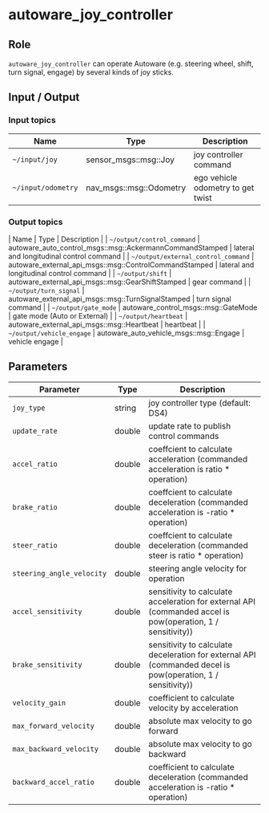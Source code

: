 # autoware_joy_controller

## Role

`autoware_joy_controller` can operate Autoware (e.g. steering wheel, shift, turn signal, engage) by several kinds of joy sticks.

## Input / Output

### Input topics

| Name               | Type                    | Description                       |
| ------------------ | ----------------------- | --------------------------------- |
| `~/input/joy`      | sensor_msgs::msg::Joy   | joy controller command            |
| `~/input/odometry` | nav_msgs::msg::Odometry | ego vehicle odometry to get twist |

### Output topics

| Name | Type | Description |
| `~/output/control_command` | autoware_auto_control_msgs::msg::AckermannCommandStamped | lateral and longitudinal control command |
| `~/output/external_control_command` | autoware_external_api_msgs::msg::ControlCommandStamped | lateral and longitudinal control command |
| `~/output/shift` | autoware_external_api_msgs::msg::GearShiftStamped | gear command |
| `~/output/turn_signal` | autoware_external_api_msgs::msg::TurnSignalStamped | turn signal command |
| `~/output/gate_mode` | autoware_control_msgs::msg::GateMode | gate mode (Auto or External) |
| `~/output/heartbeat` | autoware_external_api_msgs::msg::Heartbeat | heartbeat |
| `~/output/vehicle_engage` | autoware_auto_vehicle_msgs::msg::Engage | vehicle engage |

## Parameters

| Parameter                 | Type   | Description                                                                                                 |
| ------------------------- | ------ | ----------------------------------------------------------------------------------------------------------- |
| `joy_type`                | string | joy controller type (default: DS4)                                                                          |
| `update_rate`             | double | update rate to publish control commands                                                                     |
| `accel_ratio`             | double | coeffcient to calculate acceleration (commanded acceleration is ratio \* operation)                         |
| `brake_ratio`             | double | coeffcient to calculate deceleration (commanded acceleration is -ratio \* operation)                        |
| `steer_ratio`             | double | coeffcient to calculate deceleration (commanded steer is ratio \* operation)                                |
| `steering_angle_velocity` | double | steering angle velocity for operation                                                                       |
| `accel_sensitivity`       | double | sensitivity to calculate acceleration for external API (commanded accel is pow(operation, 1 / sensitivity)) |
| `brake_sensitivity`       | double | sensitivity to calculate deceleration for external API (commanded decel is pow(operation, 1 / sensitivity)) |
| `velocity_gain`           | double | coefficient to calculate velocity by acceleration                                                           |
| `max_forward_velocity`    | double | absolute max velocity to go forward                                                                         |
| `max_backward_velocity`   | double | absolute max velocity to go backward                                                                        |
| `backward_accel_ratio`    | double | coefficient to calculate deceleration (commanded acceleration is -ratio \* operation)                       |
